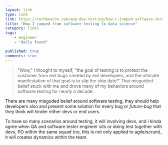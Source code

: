```yaml
---
layout: link
type: link
link: https://techbeacon.com/app-dev-testing/how-i-jumped-software-testing-data-science
title: "How I jumped from software testing to data science"
category: links
tags: 
    - engineer
    - "daily found"

published: true
comments: true
---
```


> "Wow," I thought to myself, "the goal of testing is to protect the customer from evil bugs created by evil developers, and the ultimate manifestation of that goal is to slip the ship date!" That misguided belief stuck with me and drove many of my behaviors around software testing for nearly a decade.

There are many misguded belief around software testing, they should help developers also and present some solution for every bug or _future-bug_ that they think will hinder either devs or end users.

To have so many scenarios around testing, it will involving devs, and i kinda agree when QA and software tester engineer sits or doing test together with devs, PO within the same squad (no, this is not only applied to agile/scrum), it will creates dynamics within the team.